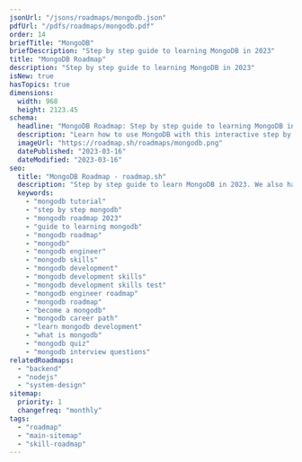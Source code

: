 ```yaml
---
jsonUrl: "/jsons/roadmaps/mongodb.json"
pdfUrl: "/pdfs/roadmaps/mongodb.pdf"
order: 14
briefTitle: "MongoDB"
briefDescription: "Step by step guide to learning MongoDB in 2023"
title: "MongoDB Roadmap"
description: "Step by step guide to learning MongoDB in 2023"
isNew: true
hasTopics: true
dimensions:
  width: 968
  height: 2123.45
schema:
  headline: "MongoDB Roadmap: Step by step guide to learning MongoDB in 2023"
  description: "Learn how to use MongoDB with this interactive step by step guide in 2023. We also have resources and short descriptions attached to the roadmap items so you can get everything you want to learn in one place."
  imageUrl: "https://roadmap.sh/roadmaps/mongodb.png"
  datePublished: "2023-03-16"
  dateModified: "2023-03-16"
seo:
  title: "MongoDB Roadmap - roadmap.sh"
  description: "Step by step guide to learn MongoDB in 2023. We also have resources and short descriptions attached to the roadmap items so you can get everything you want to learn in one place."
  keywords:
    - "mongodb tutorial"
    - "step by step mongodb"
    - "mongodb roadmap 2023"
    - "guide to learning mongodb"
    - "mongodb roadmap"
    - "mongodb"
    - "mongodb engineer"
    - "mongodb skills"
    - "mongodb development"
    - "mongodb development skills"
    - "mongodb development skills test"
    - "mongodb engineer roadmap"
    - "mongodb roadmap"
    - "become a mongodb"
    - "mongodb career path"
    - "learn mongodb development"
    - "what is mongodb"
    - "mongodb quiz"
    - "mongodb interview questions"
relatedRoadmaps:
  - "backend"
  - "nodejs"
  - "system-design"
sitemap:
  priority: 1
  changefreq: "monthly"
tags:
  - "roadmap"
  - "main-sitemap"
  - "skill-roadmap"
---
```


